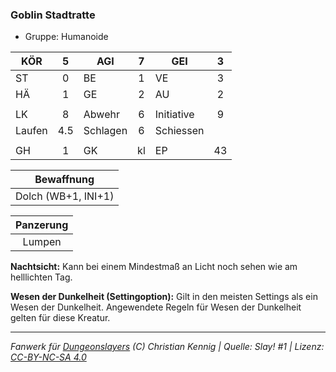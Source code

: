 ### Goblin Stadtratte

- Gruppe: Humanoide

| KÖR    |  5  | AGI      |  7  | GEI        |  3  |
| ------ | :-: | -------- | :-: | ---------- | :-: |
| ST     |  0  | BE       |  1  | VE         |  3  |
| HÄ     |  1  | GE       |  2  | AU         |  2  |
|        |     |          |     |            |     |
| LK     |  8  | Abwehr   |  6  | Initiative |  9  |
| Laufen | 4.5 | Schlagen |  6  | Schiessen  |     |
|        |     |          |     |            |     |
| GH     |  1  | GK       | kl  | EP         | 43  |

|     Bewaffnung      |
| :-----------------: |
| Dolch (WB+1, INI+1) |

| Panzerung |
| :-------: |
|  Lumpen   |

**Nachtsicht:** Kann bei einem Mindestmaß an Licht noch sehen wie am helllichten Tag.

**Wesen der Dunkelheit (Settingoption):** Gilt in den meisten Settings als ein Wesen der Dunkelheit. Angewendete Regeln für Wesen der Dunkelheit gelten für diese Kreatur.

---

_Fanwerk für [Dungeonslayers](https://www.dungeonslayers.net/) (C) Christian Kennig | Quelle: Slay! #1 | Lizenz: [CC-BY-NC-SA 4.0](https://creativecommons.org/licenses/by-nc-sa/4.0/deed.de)_
